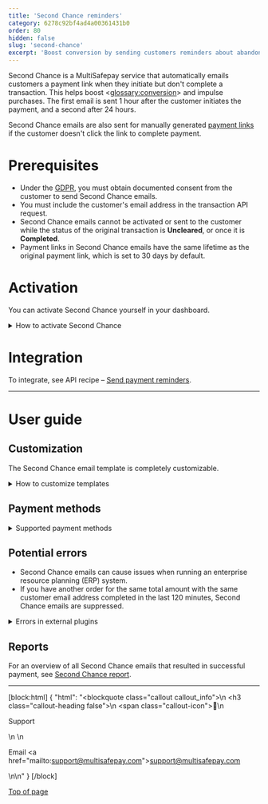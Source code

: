 ```yaml
---
title: 'Second Chance reminders'
category: 6278c92bf4ad4a00361431b0
order: 80
hidden: false
slug: 'second-chance'
excerpt: 'Boost conversion by sending customers reminders about abandoned payments.'
---
```

Second Chance is a MultiSafepay service that automatically emails customers a payment link when they initiate but don't complete a transaction. This helps boost <<glossary:conversion>> and impulse purchases. The first email is sent 1 hour after the customer initiates the payment, and a second after 24 hours.

Second Chance emails are also sent for manually generated [payment links](/docs/payment-links/) if the customer doesn't click the link to complete payment.

# Prerequisites

- Under the [GDPR](/docs/gdpr/), you must obtain documented consent from the customer to send Second Chance emails.
- You must include the customer's email address in the transaction API request.
- Second Chance emails cannot be activated or sent to the customer while the status of the original transaction is **Uncleared**, or once it is **Completed**.
- Payment links in Second Chance emails have the same lifetime as the original payment link, which is set to 30 days by default. 

# Activation

You can activate Second Chance yourself in your dashboard. 

<details id="how-to-activate-second-chance">
<summary>How to activate Second Chance</summary>
<br>

1. Sign in to your [MultiSafepay dashboard](https://merchant.multisafepay.com).
2. Go to **Settings** > **Website settings**.
3. Select the relevant site.
4. Under **Website functionality**, select the **Enable Second Chance** checkbox.

</details>

# Integration

To integrate, see API recipe – [Send payment reminders](https://docs-api.multisafepay.com/recipes/send-payment-reminders).
<br>

---

# User guide

## Customization

The Second Chance email template is completely customizable.

<details id="how-to-customize-templates">
<summary>How to customize templates</summary>
<br>

1. Sign in to your [MultiSafepay dashboard](https://merchant.multisafepay.com).
2. Go to **Settings** > **Email templates**.
3. Select the relevant site.
4. Click **Add new template**.
5. From the **Type** list, select **Second Chance email (to consumer)**.
6. From the **Language** list, select the relevant language.
7. Click **Load default template**.

For how to customize the template, see [Customer emails](/docs/customer-emails/).

</details>

## Payment methods

<details id="supported-payment-methods">
<summary>Supported payment methods</summary>
<br>

The following payments methods are not supported because they follow a different payment flow:

- [AfterPay](/docs/afterpay/)
- [Bank Transfer](/docs/bank-transfer/)
- [Betaal per Maand](/docs/betaal-per-maand/)
- [SEPA Direct Debit](/docs/sepa-direct-debit/)
- [Klarna](/docs/klarna/)
- [Pay After Delivery](/docs/pay-after-delivery/)

</details>

## Potential errors

- Second Chance emails can cause issues when running an enterprise resource planning (ERP) system.
- If you have another order for the same total amount with the same customer email address completed in the last 120 minutes, Second Chance emails are suppressed.

<details id="errors-in-external-plugins">
<summary>Errors in external plugins</summary>
<br>

Second Chance emails can create conflicts with external warehouse systems. In some cases, this can be resolved using a cron job. However, this is not always a stable solution.

For example, when a customer cancels an order in the webshop, they can still pay for it using Second Chance within 30 days or a specified time frame. For more information, see API reference - [Create order](https://docs-api.multisafepay.com/reference/createorder) > `days_active` parameter.

If a cancelled order is subsequently paid for, MultiSafepay reopens the order in the webshop. A warehouse system may have already released the reservation on the order when it received **Cancelled** status, or may consider the **Cancelled** status permanent. As result, the items the customer ordered may no longer be available or in stock.

</details>

## Reports

For an overview of all Second Chance emails that resulted in successful payment, see [Second Chance report](/docs/second-chance-report/).
<br>

---

[block:html]
{
  "html": "<blockquote class=\"callout callout_info\">\n    <h3 class=\"callout-heading false\">\n        <span class=\"callout-icon\">💬</span>\n        <p>Support</p>\n    </h3>\n    <p>Email <a href=\"mailto:support@multisafepay.com\">support@multisafepay.com</a></p>\n</blockquote>\n"
}
[/block]

[Top of page](#)
